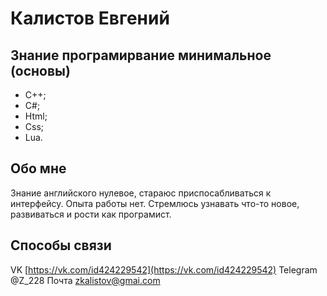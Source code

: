 # Калистов Евгений

## Знание програмирвание минимальное (основы)
 - С++;
 - С#;
 - Html;
 - Css;
 - Lua.

 ## Обо мне
 Знание английского нулевое, стараюс приспосабливаться к интерфейсу. Опыта работы нет. Стремлюсь узнавать что-то новое, развиваться и рости как програмист.

 ## Способы связи
 VK [https://vk.com/id424229542](https://vk.com/id424229542)
 Telegram @Z_228
 Почта zkalistov@gmai.com